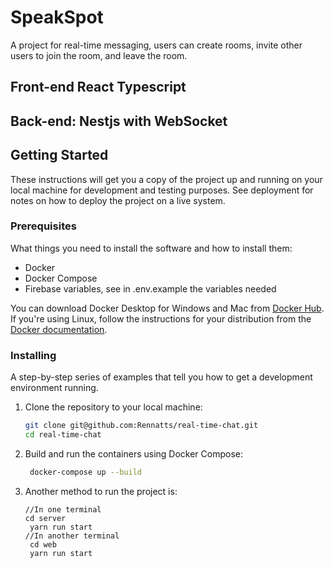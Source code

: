 # SpeakSpot

A project for real-time messaging, users can create rooms, invite other users to join the room, and leave the room.

## Front-end React Typescript
## Back-end: Nestjs with WebSocket

## Getting Started

These instructions will get you a copy of the project up and running on your local machine for development and testing purposes. See deployment for notes on how to deploy the project on a live system.

### Prerequisites

What things you need to install the software and how to install them:

- Docker
- Docker Compose
- Firebase variables, see in .env.example the variables needed

You can download Docker Desktop for Windows and Mac from [Docker Hub](https://hub.docker.com/?overlay=onboarding). If you're using Linux, follow the instructions for your distribution from the [Docker documentation](https://docs.docker.com/engine/install/).


### Installing

A step-by-step series of examples that tell you how to get a development environment running.

1. Clone the repository to your local machine:

   ```bash
   git clone git@github.com:Rennatts/real-time-chat.git
   cd real-time-chat

2. Build and run the containers using Docker Compose:
   ```bash
    docker-compose up --build


3. Another method to run the project is:
   ```
   //In one terminal
   cd server
    yarn run start
   //In another terminal
    cd web
    yarn run start

